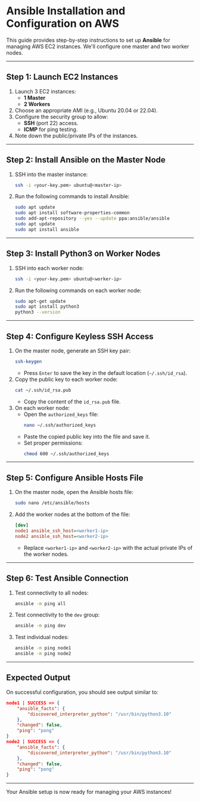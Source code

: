 # Ansible Installation and Configuration on AWS

This guide provides step-by-step instructions to set up **Ansible** for managing AWS EC2 instances. We'll configure one master and two worker nodes.

---

## **Step 1: Launch EC2 Instances**
1. Launch 3 EC2 instances:
   - **1 Master**
   - **2 Workers**
2. Choose an appropriate AMI (e.g., Ubuntu 20.04 or 22.04).
3. Configure the security group to allow:
   - **SSH** (port 22) access.
   - **ICMP** for ping testing.
4. Note down the public/private IPs of the instances.

---

## **Step 2: Install Ansible on the Master Node**
1. SSH into the master instance:
   ```bash
   ssh -i <your-key.pem> ubuntu@<master-ip>
   ```
2. Run the following commands to install Ansible:
   ```bash
   sudo apt update
   sudo apt install software-properties-common
   sudo add-apt-repository --yes --update ppa:ansible/ansible
   sudo apt update
   sudo apt install ansible
   ```

---

## **Step 3: Install Python3 on Worker Nodes**
1. SSH into each worker node:
   ```bash
   ssh -i <your-key.pem> ubuntu@<worker-ip>
   ```
2. Run the following commands on each worker node:
   ```bash
   sudo apt-get update
   sudo apt install python3
   python3 --version
   ```

---

## **Step 4: Configure Keyless SSH Access**
1. On the master node, generate an SSH key pair:
   ```bash
   ssh-keygen
   ```
   - Press `Enter` to save the key in the default location (`~/.ssh/id_rsa`).
2. Copy the public key to each worker node:
   ```bash
   cat ~/.ssh/id_rsa.pub
   ```
   - Copy the content of the `id_rsa.pub` file.
3. On each worker node:
   - Open the `authorized_keys` file:
     ```bash
     nano ~/.ssh/authorized_keys
     ```
   - Paste the copied public key into the file and save it.
   - Set proper permissions:
     ```bash
     chmod 600 ~/.ssh/authorized_keys
     ```

---

## **Step 5: Configure Ansible Hosts File**
1. On the master node, open the Ansible hosts file:
   ```bash
   sudo nano /etc/ansible/hosts
   ```
2. Add the worker nodes at the bottom of the file:
   ```ini
   [dev]
   node1 ansible_ssh_host=<worker1-ip>
   node2 ansible_ssh_host=<worker2-ip>
   ```
   - Replace `<worker1-ip>` and `<worker2-ip>` with the actual private IPs of the worker nodes.

---

## **Step 6: Test Ansible Connection**
1. Test connectivity to all nodes:
   ```bash
   ansible -m ping all
   ```
2. Test connectivity to the `dev` group:
   ```bash
   ansible -m ping dev
   ```
3. Test individual nodes:
   ```bash
   ansible -m ping node1
   ansible -m ping node2
   ```

---

## **Expected Output**
On successful configuration, you should see output similar to:
```json
node1 | SUCCESS => {
    "ansible_facts": {
        "discovered_interpreter_python": "/usr/bin/python3.10"
    },
    "changed": false,
    "ping": "pong"
}
node2 | SUCCESS => {
    "ansible_facts": {
        "discovered_interpreter_python": "/usr/bin/python3.10"
    },
    "changed": false,
    "ping": "pong"
}
```

---

Your Ansible setup is now ready for managing your AWS instances!
